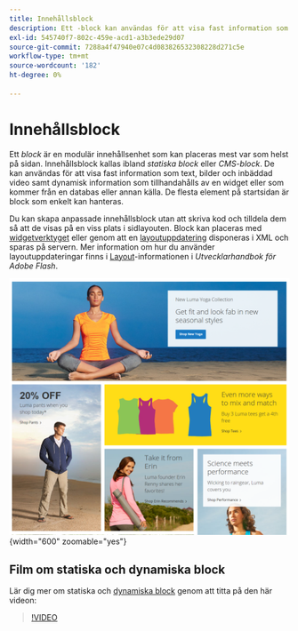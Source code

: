 ```yaml
---
title: Innehållsblock
description: Ett -block kan användas för att visa fast information som text, bilder, inbäddad video och dynamisk information.
exl-id: 545740f7-802c-459e-acd1-a3b3ede29d07
source-git-commit: 7288a4f47940e07c4d083826532308228d271c5e
workflow-type: tm+mt
source-wordcount: '182'
ht-degree: 0%

---
```


# Innehållsblock

Ett _block_ är en modulär innehållsenhet som kan placeras mest var som helst på sidan. Innehållsblock kallas ibland _statiska block_ eller _CMS-block_. De kan användas för att visa fast information som text, bilder och inbäddad video samt dynamisk information som tillhandahålls av en widget eller som kommer från en databas eller annan källa. De flesta element på startsidan är block som enkelt kan hanteras.

Du kan skapa anpassade innehållsblock utan att skriva kod och tilldela dem så att de visas på en viss plats i sidlayouten. Block kan placeras med [widgetverktyget](widget-static-block.md) eller genom att en [layoutuppdatering](layout-updates.md) disponeras i XML och sparas på servern. Mer information om hur du använder layoutuppdateringar finns i [Layout][1]-informationen i _Utvecklarhandbok för Adobe Flash_.

![Block på startsidan för exempelbutiken](./assets/storefront-blocks-home-page.png){width="600" zoomable="yes"}

## Film om statiska och dynamiska block

Lär dig mer om statiska och [dynamiska block](dynamic-blocks.md) genom att titta på den här videon:

>[!VIDEO](https://video.tv.adobe.com/v/343783?quality=12&learn=on)

[1]: https://developer.adobe.com/commerce/frontend-core/guide/layouts/
